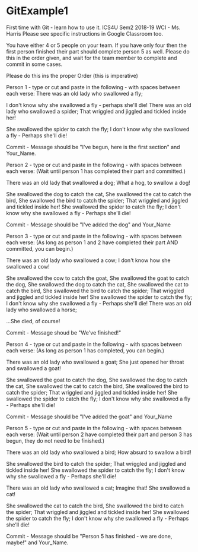 # GitExample1
First time with Git - learn how to use it.
ICS4U Sem2 2018-19 WCI - Ms. Harris Please see specific instructions in Google Classroom too.

You have either 4 or 5 people on your team. If you have only four then the first person finished their part should complete person 5 as well. Please do this in the order given, and wait for the team member to complete and commit in some cases.

Please do this ins the proper Order (this is imperative)

Person 1 - type or cut and paste in the following - with spaces between each verse: There was an old lady who swallowed a fly;

I don't know why she swallowed a fly - perhaps she'll die! There was an old lady who swallowed a spider; That wriggled and jiggled and tickled inside her!

She swallowed the spider to catch the fly; I don't know why she swallowed a fly - Perhaps she'll die!

Commit - Message should be "I've begun, here is the first section" and Your_Name.

Person 2 - type or cut and paste in the following - with spaces between each verse: (Wait until person 1 has completed their part and committed.)

There was an old lady that swallowed a dog; What a hog, to swallow a dog!

She swallowed the dog to catch the cat, She swallowed the cat to catch the bird, She swallowed the bird to catch the spider; That wriggled and jiggled and tickled inside her! She swallowed the spider to catch the fly; I don't know why she swallowed a fly - Perhaps she'll die!

Commit - Message should be "I've added the dog" and Your_Name

Person 3 - type or cut and paste in the following - with spaces between each verse: (As long as person 1 and 2 have completed their part AND committed, you can begin.)

There was an old lady who swallowed a cow; I don't know how she swallowed a cow!

She swallowed the cow to catch the goat, She swallowed the goat to catch the dog, She swallowed the dog to catch the cat, She swallowed the cat to catch the bird, She swallowed the bird to catch the spider; That wriggled and jiggled and tickled inside her! She swallowed the spider to catch the fly; I don't know why she swallowed a fly - Perhaps she'll die! There was an old lady who swallowed a horse;

...She died, of course!

Commit - Message shoud be "We've finished!"

Person 4 - type or cut and paste in the following - with spaces between each verse: (As long as person 1 has completed, you can begin.)

There was an old lady who swallowed a goat; She just opened her throat and swallowed a goat!

She swallowed the goat to catch the dog, She swallowed the dog to catch the cat, She swallowed the cat to catch the bird, She swallowed the bird to catch the spider; That wriggled and jiggled and tickled inside her! She swallowed the spider to catch the fly; I don't know why she swallowed a fly - Perhaps she'll die!

Commit - Message should be "I've added the goat" and Your_Name

Person 5 - type or cut and paste in the following - with spaces between each verse: (Wait until person 2 have completed their part and person 3 has begun, they do not need to be finished.)

There was an old lady who swallowed a bird; How absurd to swallow a bird!

She swallowed the bird to catch the spider; That wriggled and jiggled and tickled inside her! She swallowed the spider to catch the fly; I don't know why she swallowed a fly - Perhaps she'll die!

There was an old lady who swallowed a cat; Imagine that! She swallowed a cat!

She swallowed the cat to catch the bird, She swallowed the bird to catch the spider; That wriggled and jiggled and tickled inside her! She swallowed the spider to catch the fly; I don't know why she swallowed a fly - Perhaps she'll die!

Commit - Message should be "Person 5 has finished - we are done, maybe!" and Your_Name.
